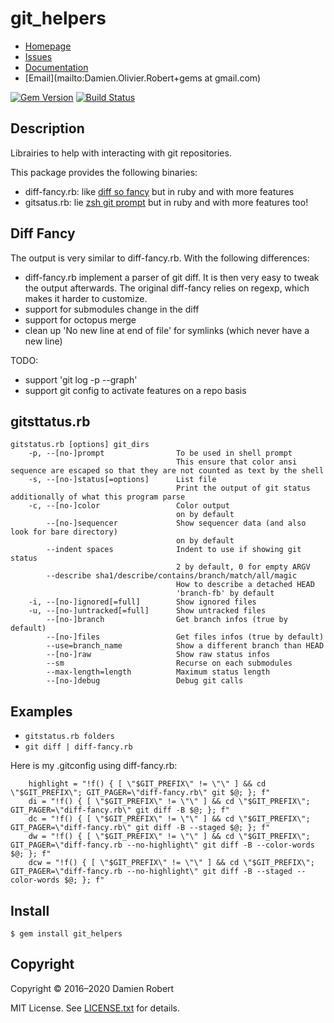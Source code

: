 # git_helpers

* [Homepage](https://github.com/DamienRobert/git_helpers#readme)
* [Issues](https://github.com/DamienRobert/git_helpers/issues)
* [Documentation](http://rubydoc.info/gems/git_helpers)
* [Email](mailto:Damien.Olivier.Robert+gems at gmail.com)

[![Gem Version](https://img.shields.io/gem/v/git_helpers.svg)](https://rubygems.org/gems/git_helpers)
[![Build Status](https://travis-ci.org/DamienRobert/git_helpers.svg?branch=master)](https://travis-ci.org/DamienRobert/git_helpers)

## Description

Librairies to help with interacting with git repositories.

This package provides the following binaries:
- diff-fancy.rb: like [diff so fancy](https://github.com/so-fancy/diff-so-fancy) but in ruby and with more features
- gitsatus.rb: lie [zsh git prompt](https://github.com/olivierverdier/zsh-git-prompt) but in ruby and with more features too!

## Diff Fancy

The output is very similar to diff-fancy.rb. With the following
differences:
- diff-fancy.rb implement a parser of git diff. It is then very easy to
  tweak the output afterwards. The original diff-fancy relies on regexp,
  which makes it harder to customize.
- support for submodules change in the diff
- support for octopus merge
- clean up 'No new line at end of file' for symlinks (which never have a new line)

TODO:
- support 'git log -p --graph'
- support git config to activate features on a repo basis

## gitsttatus.rb

~~~
gitstatus.rb [options] git_dirs
    -p, --[no-]prompt                To be used in shell prompt
                                     This ensure that color ansi sequence are escaped so that they are not counted as text by the shell
    -s, --[no-]status[=options]      List file
                                     Print the output of git status additionally of what this program parse
    -c, --[no-]color                 Color output
                                     on by default
        --[no-]sequencer             Show sequencer data (and also look for bare directory)
                                     on by default
        --indent spaces              Indent to use if showing git status
                                     2 by default, 0 for empty ARGV
        --describe sha1/describe/contains/branch/match/all/magic
                                     How to describe a detached HEAD
                                     'branch-fb' by default
    -i, --[no-]ignored[=full]        Show ignored files
    -u, --[no-]untracked[=full]      Show untracked files
        --[no-]branch                Get branch infos (true by default)
        --[no-]files                 Get files infos (true by default)
        --use=branch_name            Show a different branch than HEAD
        --[no-]raw                   Show raw status infos
        --sm                         Recurse on each submodules
        --max-length=length          Maximum status length
        --[no-]debug                 Debug git calls
~~~

## Examples

- `gitstatus.rb folders`
- `git diff | diff-fancy.rb`

Here is my .gitconfig using diff-fancy.rb:

~~~
	highlight = "!f() { [ \"$GIT_PREFIX\" != \"\" ] && cd \"$GIT_PREFIX\"; GIT_PAGER=\"diff-fancy.rb\" git $@; }; f"
	di = "!f() { [ \"$GIT_PREFIX\" != \"\" ] && cd \"$GIT_PREFIX\"; GIT_PAGER=\"diff-fancy.rb\" git diff -B $@; }; f"
	dc = "!f() { [ \"$GIT_PREFIX\" != \"\" ] && cd \"$GIT_PREFIX\"; GIT_PAGER=\"diff-fancy.rb\" git diff -B --staged $@; }; f"
	dw = "!f() { [ \"$GIT_PREFIX\" != \"\" ] && cd \"$GIT_PREFIX\"; GIT_PAGER=\"diff-fancy.rb --no-highlight\" git diff -B --color-words $@; }; f"
	dcw = "!f() { [ \"$GIT_PREFIX\" != \"\" ] && cd \"$GIT_PREFIX\"; GIT_PAGER=\"diff-fancy.rb --no-highlight\" git diff -B --staged --color-words $@; }; f"
~~~

## Install

    $ gem install git_helpers

## Copyright

Copyright © 2016–2020 Damien Robert

MIT License. See [LICENSE.txt](./LICENSE.txt) for details.
